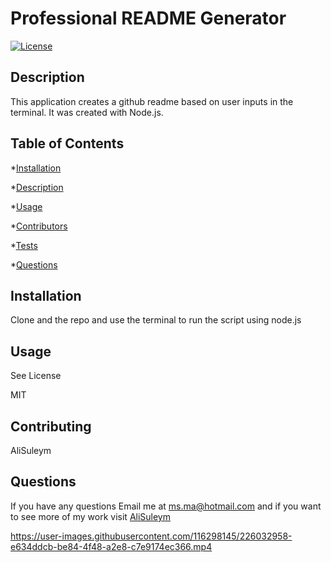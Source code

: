 



# Professional README Generator
  
  [![License](https://img.shields.io/badge/License-MIT-yellow.svg)](https://opensource.org/licenses/MIT)


  
  ## Description
  
  This application creates a github readme based on user inputs in the terminal. It was created with Node.js.
  
  ## Table of Contents
  
  *[Installation](#Installation)

  *[Description](#Description)

  *[Usage](#Usage)

  *[Contributors](#Contributors)

  *[Tests](#Tests)

  *[Questions](#Questions')

  ## Installation
  
  Clone and the repo and use the terminal to run the script using node.js
  
  ## Usage
  
  See License
  
  MIT
  
  ## Contributing
  
  AliSuleym
  
  ## Questions
  
  If you have any questions Email me at ms.ma@hotmail.com and if you want to see more of my work visit [AliSuleym](https://github.com/AliSuleym)
  






https://user-images.githubusercontent.com/116298145/226032958-e634ddcb-be84-4f48-a2e8-c7e9174ec366.mp4







